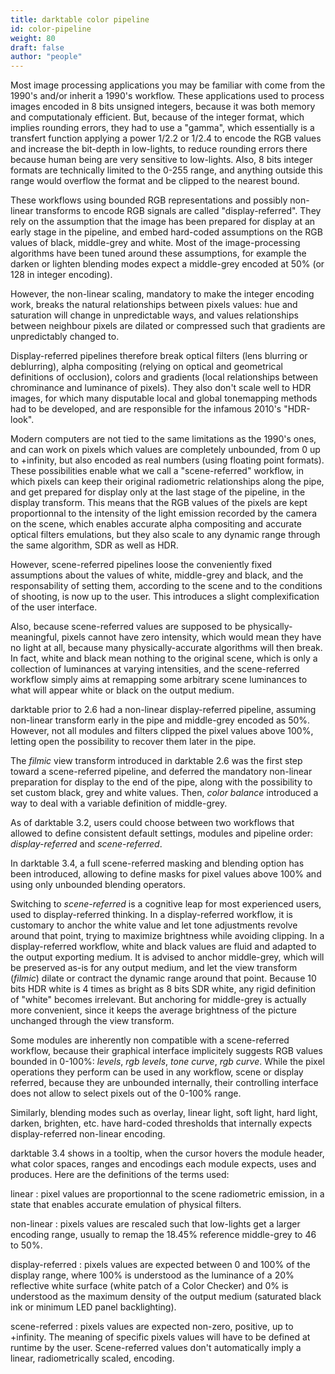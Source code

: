 ```yaml
---
title: darktable color pipeline
id: color-pipeline
weight: 80
draft: false
author: "people"
---
```


Most image processing applications you may be familiar with come from the 1990's and/or inherit a 1990's workflow. These applications used to process images encoded in 8 bits unsigned integers, because it was both memory and computationaly efficient. But, because of the integer format, which implies rounding errors, they had to use a "gamma", which essentially is a transfert function applying a power 1/2.2 or 1/2.4 to encode the RGB values and increase the bit-depth in low-lights, to reduce rounding errors there because human being are very sensitive to low-lights. Also, 8 bits integer formats are technically limited to the 0-255 range, and anything outside this range would overflow the format and be clipped to the nearest bound.

These workflows using bounded RGB representations and possibly non-linear transforms to encode RGB signals are called "display-referred". They rely on the assumption that the image has been prepared for display at an early stage in the pipeline, and embed hard-coded assumptions on the RGB values of black, middle-grey and white. Most of the image-processing algorithms have been tuned around these assumptions, for example the darken or lighten blending modes expect a middle-grey encoded at 50% (or 128 in integer encoding).

However, the non-linear scaling, mandatory to make the integer encoding work, breaks the natural relationships between pixels values: hue and saturation will change in unpredictable ways, and values relationships between neighbour pixels are dilated or compressed such that gradients are unpredictably changed to.

Display-referred pipelines therefore break optical filters (lens blurring or deblurring), alpha compositing (relying on optical and geometrical definitions of occlusion), colors and gradients (local relationships between chrominance and luminance of pixels). They also don't scale well to HDR images, for which many disputable local and global tonemapping methods had to be developed, and are responsible for the infamous 2010's "HDR-look".

Modern computers are not tied to the same limitations as the 1990's ones, and can work on pixels which values are completely unbounded, from 0 up to +infinity, but also encoded as real numbers (using floating point formats). These possibilities enable what we call a "scene-referred" workflow, in which pixels can keep their original radiometric relationships along the pipe, and get prepared for display only at the last stage of the pipeline, in the display transform. This means that the RGB values of the pixels are kept proportionnal to the intensity of the light emission recorded by the camera on the scene, which enables accurate alpha compositing and accurate optical filters emulations, but they also scale to any dynamic range through the same algorithm, SDR as well as HDR.

However, scene-referred pipelines loose the conveniently fixed assumptions about the values of white, middle-grey and black, and the responsability of setting them, according to the scene and to the conditions of shooting, is now up to the user. This introduces a slight complexification of the user interface.

Also, because scene-referred values are supposed to be physically-meaningful, pixels cannot have zero intensity, which would mean they have no light at all, because many physically-accurate algorithms will then break. In fact, white and black mean nothing to the original scene, which is only a collection of luminances at varying intensities, and the scene-referred workflow simply aims at remapping some arbitrary scene luminances to what will appear white or black on the output medium.

darktable prior to 2.6 had a non-linear display-referred pipeline, assuming non-linear transform early in the pipe and middle-grey encoded as 50%. However, not all modules and filters clipped the pixel values above 100%, letting open the possibility to recover them later in the pipe.

The _filmic_ view transform introduced in darktable 2.6 was the first step toward a scene-referred pipeline, and deferred the mandatory non-linear preparation for display to the end of the pipe, along with the possibility to set custom black, grey and white values. Then, _color balance_ introduced a way to deal with a variable definition of middle-grey.

As of darktable 3.2, users could choose between two workflows that allowed to define consistent default settings, modules and pipeline order: _display-referred_ and _scene-referred_.

In darktable 3.4, a full scene-referred masking and blending option has been introduced, allowing to define masks for pixel values above 100% and using only unbounded blending operators.

Switching to _scene-referred_ is a cognitive leap for most experienced users, used to display-referred thinking. In a display-referred workflow, it is customary to anchor the white value and let tone adjustments revolve around that point, trying to maximize brightness while avoiding clipping. In a display-referred workflow, white and black values are fluid and adapted to the output exporting medium. It is advised to anchor middle-grey, which will be preserved as-is for any output medium, and let the view transform (_filmic_) dilate or contract the dynamic range around that point. Because 10 bits HDR white is 4 times as bright as 8 bits SDR white, any rigid definition of "white" becomes irrelevant. But anchoring for middle-grey is actually more convenient, since it keeps the average brightness of the picture unchanged through the view transform.

Some modules are inherently non compatible with a scene-referred workflow, because their graphical interface implicitely suggests RGB values bounded in 0-100%: _levels_, _rgb levels_, _tone curve_, _rgb curve_. While the pixel operations they perform can be used in any workflow, scene or display referred, because they are unbounded internally, their controlling interface does not allow to select pixels out of the 0-100% range.

Similarly, blending modes such as overlay, linear light, soft light, hard light, darken, brighten, etc. have hard-coded thresholds that internally expects display-referred non-linear encoding.

darktable 3.4 shows in a tooltip, when the cursor hovers the module header, what color spaces, ranges and encodings each module expects, uses and produces. Here are the definitions of the terms used:

linear
: pixel values are proportionnal to the scene radiometric emission, in a state that enables accurate emulation of physical filters.

non-linear
: pixels values are rescaled such that low-lights get a larger encoding range, usually to remap the 18.45% reference middle-grey to 46 to 50%.

display-referred
: pixels values are expected between 0 and 100% of the display range, where 100%
is understood as the luminance of a 20% reflective white surface (white patch of a Color Checker) and 0% is understood as the maximum density of the output medium (saturated black ink or minimum LED panel backlighting).

scene-referred
: pixels values are expected non-zero, positive, up to +infinity. The meaning of specific pixels values will have to be defined at runtime by the user. Scene-referred values don't automatically imply a linear, radiometrically scaled, encoding.
